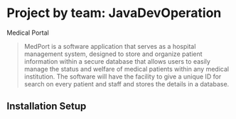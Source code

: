 # Project by team: JavaDevOperation
Medical Portal
> MedPort is a software application that serves as a hospital management system, designed to store and organize patient information within a secure database that allows users to easily manage the status and welfare of medical patients within any medical institution. The software will have the facility to give a unique ID for search on every patient and staff and stores the details in a database.


## Installation Setup

